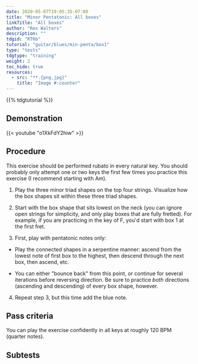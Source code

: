 ```yaml
---
date: 2020-05-07T19:05:35-07:00
title: "Minor Pentatonic: All boxes"
linkTitle: "All boxes"
author: "Rex Walters"
description: ""
tdgid: "RT6b"
tutorial: "guitar/blues/min-penta/box1"
type: "tests"
tdgtype: "training"
weight: 2
toc_hide: true
resources:
  - src: "**.{png,jpg}"
    title: "Image #:counter"
---
```


{{% tdgtutorial %}}

## Demonstration

{{< youtube "o1XkFdY2hiw" >}}

## Procedure

This exercise should be performed rubato in every natural key. You should
probably only attempt one or two keys the first few times you practice this
exercise (I recommend starting with Am).

1. Play the three minor triad shapes on the top four strings. Visualize how the
   box shapes sit within these three triad shapes.

2. Start with the box shape that sits lowest on the neck (you can ignore open
   strings for simplicity, and only play boxes that are fully fretted). For
   example, if you are practicing in the key of F, you'd start with box 1 at the
   first fret.

3. First, play with pentatonic notes only:

  * Play the connected shapes in a serpentine manner: ascend from the lowest note
   of first box to the highest, then descend through the next box, then ascend, etc.
   
   * You can either "bounce back" from this point, or continue for several
     iterations before reversing direction. Be sure to practice _both_
     directions (ascending and descending) of every box shape, however.

4. Repeat step 3, but this time add the blue note.

## Pass criteria

You can play the exercise confidently in all keys at roughly 120 BPM (quarter notes).

## Subtests
